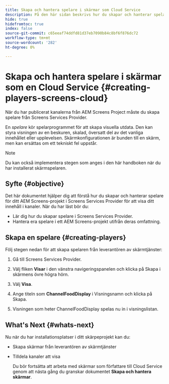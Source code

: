 ```yaml
---
title: Skapa och hantera spelare i skärmar som Cloud Service
description: På den här sidan beskrivs hur du skapar och hanterar spelare i skärmar som en Cloud Service.
hide: true
hidefromtoc: true
index: false
source-git-commit: c65eeaf74ddfd81d37eb7090b84c8bf6f876dc72
workflow-type: tm+mt
source-wordcount: '282'
ht-degree: 0%

---
```



# Skapa och hantera spelare i skärmar som en Cloud Service {#creating-players-screens-cloud}

När du har publicerat kanalerna från AEM Screens Project måste du skapa spelare från Screens Services Provider.

En *spelare* kör spelarprogrammet för att skapa visuella utdata. Den kan styra visningen av en beskuren, skalad, översatt del av det vanliga innehållet eller upplevelsen. Skärmkonfigurationen är bunden till en skärm, men kan ersättas om ett tekniskt fel uppstår.

>[!NOTE]
>Du kan också implementera stegen som anges i den här handboken när du har installerat skärmspelaren.

## Syfte {#objective}

Det här dokumentet hjälper dig att förstå hur du skapar och hanterar spelare för ditt AEM Screens-projekt i Screens Services Provider för att visa ditt innehåll i kanaler. När du har läst bör du:

* Lär dig hur du skapar spelare i Screens Services Provider.
* Hantera era spelare i ett AEM Screens-projekt utifrån deras omfattning.

## Skapa en spelare {#creating-players}

Följ stegen nedan för att skapa spelaren från leverantören av skärmtjänster:

1. Gå till Screens Services Provider.

1. Välj fliken **Visar** i den vänstra navigeringspanelen och klicka på Skapa i skärmens övre högra hörn.

1. Välj **Visa**.
1. Ange titeln som **ChannelFoodDisplay** i Visningsnamn och klicka på Skapa.
1. Visningen som heter ChannelFoodDisplay spelas nu in i visningslistan.

## What&#39;s Next {#whats-next}

Nu när du har installationsplatser i ditt skärpeprojekt kan du:

* Skapa skärmar från leverantören av skärmtjänster
* Tilldela kanaler att visa

   Du bör fortsätta att arbeta med skärmar som författare till Cloud Service genom att nästa gång du granskar dokumentet **Skapa och hantera skärmar**.